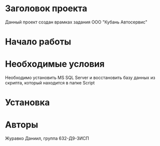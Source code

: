 # Заголовок проекта
Данный проект создан врамках задания ООО "Кубань Автосервис"

# Начало работы

# Необходимые условия
Необходимо установить MS SQL Server и восстановить базу данных из скрипта, который находится в папке Script

# Установка

# Авторы
Журавко Даниил, группа 632-Д9-3ИСП
